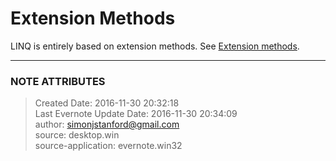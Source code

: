 # Extension Methods

LINQ is entirely based on extension methods. See [Extension
methods](evernote:///view/26944639/s226/cfa26175-2a05-4b34-ad5d-664dd5d8dc3e/cfa26175-2a05-4b34-ad5d-664dd5d8dc3e/).


---
### NOTE ATTRIBUTES
>Created Date: 2016-11-30 20:32:18  
>Last Evernote Update Date: 2016-11-30 20:34:09  
>author: simonjstanford@gmail.com  
>source: desktop.win  
>source-application: evernote.win32  